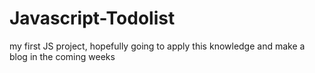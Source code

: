 # Javascript-Todolist
my first JS project, hopefully going to apply this knowledge and make a blog in the coming weeks
